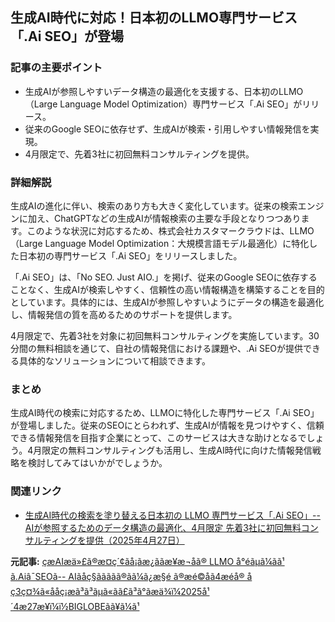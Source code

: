 ## 生成AI時代に対応！日本初のLLMO専門サービス「.Ai SEO」が登場

### 記事の主要ポイント

* 生成AIが参照しやすいデータ構造の最適化を支援する、日本初のLLMO（Large Language Model Optimization）専門サービス「.Ai SEO」がリリース。
* 従来のGoogle SEOに依存せず、生成AIが検索・引用しやすい情報発信を実現。
* 4月限定で、先着3社に初回無料コンサルティングを提供。

### 詳細解説

生成AIの進化に伴い、検索のあり方も大きく変化しています。従来の検索エンジンに加え、ChatGPTなどの生成AIが情報検索の主要な手段となりつつあります。このような状況に対応するため、株式会社カスタマークラウドは、LLMO（Large Language Model Optimization：大規模言語モデル最適化）に特化した日本初の専門サービス「.Ai SEO」をリリースしました。

「.Ai SEO」は、「No SEO. Just AIO.」を掲げ、従来のGoogle SEOに依存することなく、生成AIが検索しやすく、信頼性の高い情報構造を構築することを目的としています。具体的には、生成AIが参照しやすいようにデータの構造を最適化し、情報発信の質を高めるためのサポートを提供します。

4月限定で、先着3社を対象に初回無料コンサルティングを実施しています。30分間の無料相談を通じて、自社の情報発信における課題や、.Ai SEOが提供できる具体的なソリューションについて相談できます。

### まとめ

生成AI時代の検索に対応するため、LLMOに特化した専門サービス「.Ai SEO」が登場しました。従来のSEOにとらわれず、生成AIが情報を見つけやすく、信頼できる情報発信を目指す企業にとって、このサービスは大きな助けとなるでしょう。4月限定の無料コンサルティングも活用し、生成AI時代に向けた情報発信戦略を検討してみてはいかがでしょうか。

### 関連リンク

* [生成AI時代の検索を塗り替える日本初の LLMO 専門サービス「.Ai SEO」-- AIが参照するためのデータ構造の最適化、4月限定 先着3社に初回無料コンサルティングを提供（2025年4月27日）](https://www.google.com/url?sa=E&source=gmail&q=https://news.biglobe.ne.jp/it/0427/1017545925.html)


**元記事:** [çæAIæä»£ã®æ¤ç´¢ãå¡ãæ¿ããæ¥æ¬åã® LLMO å°éãµã¼ãã¹ ã.Aiâ¯SEOã-- AIãåç§ããããã®ãã¼ã¿æ§é ã®æé©åã4æéå® åç3ç¤¾ã«ååç¡æã³ã³ãµã«ãã£ã³ã°ãæä¾ï¼2025å¹´4æ27æ¥ï¼ï½BIGLOBEãã¥ã¼ã¹](https://news.biglobe.ne.jp/economy/0427/prt_250427_6119534284.html)